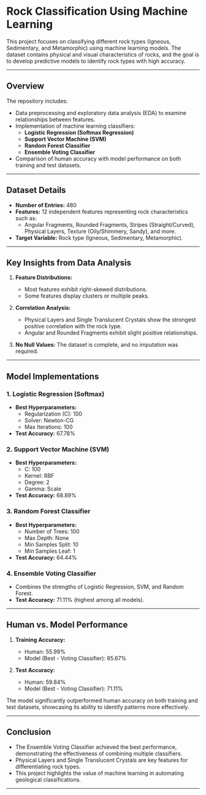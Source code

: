 # Rock Classification Using Machine Learning

This project focuses on classifying different rock types (Igneous, Sedimentary, and Metamorphic) using machine learning models. The dataset contains physical and visual characteristics of rocks, and the goal is to develop predictive models to identify rock types with high accuracy.

---

## Overview

The repository includes:
- Data preprocessing and exploratory data analysis (EDA) to examine relationships between features.
- Implementation of machine learning classifiers:
  - **Logistic Regression (Softmax Regression)**
  - **Support Vector Machine (SVM)**
  - **Random Forest Classifier**
  - **Ensemble Voting Classifier**
- Comparison of human accuracy with model performance on both training and test datasets.

---

## Dataset Details

- **Number of Entries:** 480
- **Features:** 12 independent features representing rock characteristics such as:
  - Angular Fragments, Rounded Fragments, Stripes (Straight/Curved), Physical Layers, Texture (Oily/Shimmery, Sandy), and more.
- **Target Variable:** Rock type (Igneous, Sedimentary, Metamorphic).

---

## Key Insights from Data Analysis

1. **Feature Distributions:**
   - Most features exhibit right-skewed distributions.
   - Some features display clusters or multiple peaks.

2. **Correlation Analysis:**
   - Physical Layers and Single Translucent Crystals show the strongest positive correlation with the rock type.
   - Angular and Rounded Fragments exhibit slight positive relationships.

3. **No Null Values:** The dataset is complete, and no imputation was required.

---

## Model Implementations

### 1. Logistic Regression (Softmax)
- **Best Hyperparameters:**
  - Regularization (C): 100
  - Solver: Newton-CG
  - Max Iterations: 100
- **Test Accuracy:** 67.78%

### 2. Support Vector Machine (SVM)
- **Best Hyperparameters:**
  - C: 100
  - Kernel: RBF
  - Degree: 2
  - Gamma: Scale
- **Test Accuracy:** 68.89%

### 3. Random Forest Classifier
- **Best Hyperparameters:**
  - Number of Trees: 100
  - Max Depth: None
  - Min Samples Split: 10
  - Min Samples Leaf: 1
- **Test Accuracy:** 64.44%

### 4. Ensemble Voting Classifier
- Combines the strengths of Logistic Regression, SVM, and Random Forest.
- **Test Accuracy:** 71.11% (highest among all models).

---

## Human vs. Model Performance

1. **Training Accuracy:**
   - Human: 55.99%
   - Model (Best - Voting Classifier): 85.67%

2. **Test Accuracy:**
   - Human: 59.84%
   - Model (Best - Voting Classifier): 71.11%

The model significantly outperformed human accuracy on both training and test datasets, showcasing its ability to identify patterns more effectively.

---

## Conclusion

- The Ensemble Voting Classifier achieved the best performance, demonstrating the effectiveness of combining multiple classifiers.
- Physical Layers and Single Translucent Crystals are key features for differentiating rock types.
- This project highlights the value of machine learning in automating geological classifications.

---

